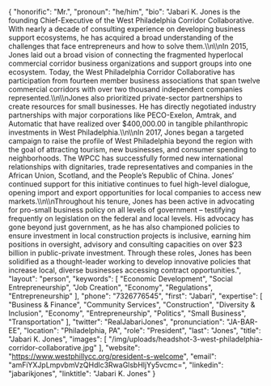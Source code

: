 {
  "honorific": "Mr.",
  "pronoun": "he/him",
  "bio": "Jabari K. Jones is the founding Chief-Executive of the West Philadelphia Corridor Collaborative. With nearly a decade of consulting experience on developing business support ecosystems, he has acquired a broad understanding of the challenges that face entrepreneurs and how to solve them.\\\n\\\nIn 2015, Jones laid out a broad vision of connecting the fragmented hyperlocal commercial corridor business organizations and support groups into one ecosystem. Today, the West Philadelphia Corridor Collaborative has participation from fourteen member business associations that span twelve commercial corridors with over two thousand independent companies represented.\\\n\\\nJones also prioritized private-sector partnerships to create resources for small businesses. He has directly negotiated industry partnerships with major corporations like PECO-Exelon, Amtrak, and Automatic that have realized over $400,000.00 in tangible philanthropic investments in West Philadelphia.\\\n\\\nIn 2017, Jones began a targeted campaign to raise the profile of West Philadelphia beyond the region with the goal of attracting tourism, new businesses, and consumer spending to neighborhoods. The WPCC has successfully formed new international relationships with dignitaries, trade representatives and companies in the African Union, Scotland, and the People’s Republic of China. Jones’ continued support for this initiative continues to fuel high-level dialogue, opening import and export opportunities for local companies to access new markets.\\\n\\\nThroughout his tenure, Jones has been active in advocating for pro-small business policy on all levels of government – testifying frequently on legislation on the federal and local levels. His advocacy has gone beyond just government, as he has also championed policies to ensure investment in local construction projects is inclusive, earning him positions in oversight, advisory and consulting capacities on over $23 billion in public-private investment. Through these roles, Jones has been solidified as a thought-leader working to develop innovative policies that increase local, diverse businesses accessing contract opportunities.",
  "layout": "person",
  "keywords": [
    "Economic Development",
    "Social Entrepreneurship",
    "Job Creation",
    "Economy",
    "Regulations",
    "Entrepreneurship"
  ],
  "phone": "7326776545",
  "first": "Jabari",
  "expertise": [
    "Business & Finance",
    "Community Services",
    "Construction",
    "Diversity & Inclusion",
    "Economy",
    "Entrepreneurship",
    "Politics",
    "Small Business",
    "Transportation"
  ],
  "twitter": "RealJabariJones",
  "pronunciation": "JA-BAR-EE",
  "location": "Philadelphia, PA",
  "role": "President",
  "last": "Jones",
  "title": "Jabari K. Jones",
  "images": [
    "/img/uploads/headshot-3-west-philadelphia-corridor-collaborative.jpg"
  ],
  "website": "https://www.westphillycc.org/president-s-welcome",
  "email": "amFiYXJpLmpvbmVzQHdlc3RwaGlsbHljYy5vcmc=",
  "linkedin": "jabarikjones",
  "linktitle": "Jabari K. Jones"
}